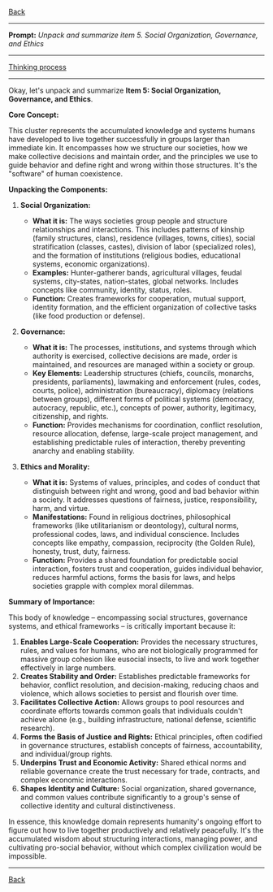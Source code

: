 [Back](..)

---

**Prompt:** *Unpack and summarize item 5. Social Organization, Governance, and Ethics*

---

[Thinking process](thoughts)

---

Okay, let's unpack and summarize **Item 5: Social Organization, Governance, and Ethics**.

**Core Concept:**

This cluster represents the accumulated knowledge and systems humans have developed to live together successfully in groups larger than immediate kin. It encompasses how we structure our societies, how we make collective decisions and maintain order, and the principles we use to guide behavior and define right and wrong within those structures. It's the "software" of human coexistence.

**Unpacking the Components:**

1.  **Social Organization:**
    *   **What it is:** The ways societies group people and structure relationships and interactions. This includes patterns of kinship (family structures, clans), residence (villages, towns, cities), social stratification (classes, castes), division of labor (specialized roles), and the formation of institutions (religious bodies, educational systems, economic organizations).
    *   **Examples:** Hunter-gatherer bands, agricultural villages, feudal systems, city-states, nation-states, global networks. Includes concepts like community, identity, status, roles.
    *   **Function:** Creates frameworks for cooperation, mutual support, identity formation, and the efficient organization of collective tasks (like food production or defense).

2.  **Governance:**
    *   **What it is:** The processes, institutions, and systems through which authority is exercised, collective decisions are made, order is maintained, and resources are managed within a society or group.
    *   **Key Elements:** Leadership structures (chiefs, councils, monarchs, presidents, parliaments), lawmaking and enforcement (rules, codes, courts, police), administration (bureaucracy), diplomacy (relations between groups), different forms of political systems (democracy, autocracy, republic, etc.), concepts of power, authority, legitimacy, citizenship, and rights.
    *   **Function:** Provides mechanisms for coordination, conflict resolution, resource allocation, defense, large-scale project management, and establishing predictable rules of interaction, thereby preventing anarchy and enabling stability.

3.  **Ethics and Morality:**
    *   **What it is:** Systems of values, principles, and codes of conduct that distinguish between right and wrong, good and bad behavior within a society. It addresses questions of fairness, justice, responsibility, harm, and virtue.
    *   **Manifestations:** Found in religious doctrines, philosophical frameworks (like utilitarianism or deontology), cultural norms, professional codes, laws, and individual conscience. Includes concepts like empathy, compassion, reciprocity (the Golden Rule), honesty, trust, duty, fairness.
    *   **Function:** Provides a shared foundation for predictable social interaction, fosters trust and cooperation, guides individual behavior, reduces harmful actions, forms the basis for laws, and helps societies grapple with complex moral dilemmas.

**Summary of Importance:**

This body of knowledge – encompassing social structures, governance systems, and ethical frameworks – is critically important because it:

1.  **Enables Large-Scale Cooperation:** Provides the necessary structures, rules, and values for humans, who are not biologically programmed for massive group cohesion like eusocial insects, to live and work together effectively in large numbers.
2.  **Creates Stability and Order:** Establishes predictable frameworks for behavior, conflict resolution, and decision-making, reducing chaos and violence, which allows societies to persist and flourish over time.
3.  **Facilitates Collective Action:** Allows groups to pool resources and coordinate efforts towards common goals that individuals couldn't achieve alone (e.g., building infrastructure, national defense, scientific research).
4.  **Forms the Basis of Justice and Rights:** Ethical principles, often codified in governance structures, establish concepts of fairness, accountability, and individual/group rights.
5.  **Underpins Trust and Economic Activity:** Shared ethical norms and reliable governance create the trust necessary for trade, contracts, and complex economic interactions.
6.  **Shapes Identity and Culture:** Social organization, shared governance, and common values contribute significantly to a group's sense of collective identity and cultural distinctiveness.

In essence, this knowledge domain represents humanity's ongoing effort to figure out how to live together productively and relatively peacefully. It's the accumulated wisdom about structuring interactions, managing power, and cultivating pro-social behavior, without which complex civilization would be impossible.

---

[Back](..)
